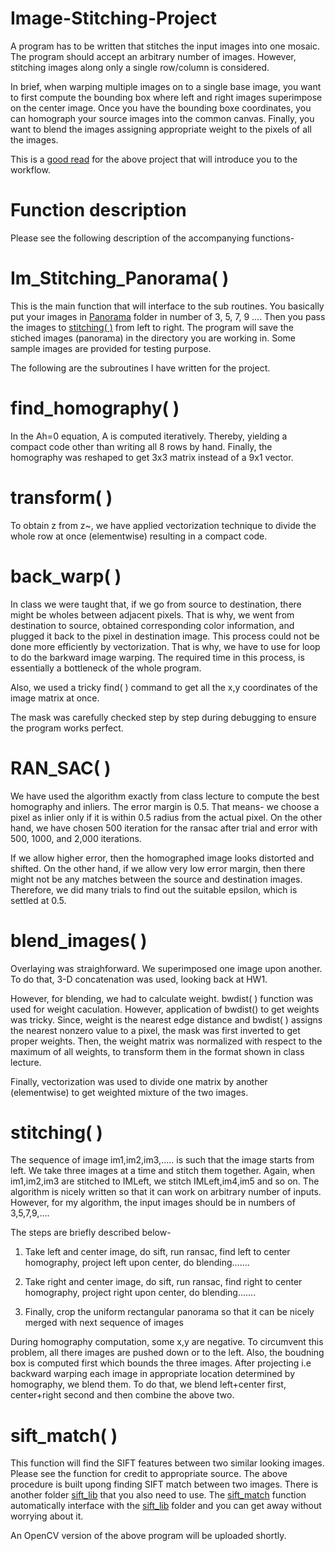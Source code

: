 # Image-Stitching-Project

A program has to be written that stitches the input images into one mosaic. The program should accept an arbitrary number of images. However, stitching images along only a single row/column is considered.

In brief, when warping multiple images on to a single base image, you want to first compute the bounding box where left and right images superimpose on the center image. Once you have the bounding boxe coordinates, you can homograph your source images into the common canvas. Finally, you want to blend the images assigning appropriate weight to the pixels of all the images.

This is a [good read](https://courses.engr.illinois.edu/cs498dwh/fa2010/lectures/Lecture%2017%20-%20Photo%20Stitching.pdf) for the above project that will introduce you to the workflow.


# Function description
Please see the following description of the accompanying functions-

# Im_Stitching_Panorama( )
This is the main function that will interface to the sub routines. You basically put your images in [Panorama](https://github.com/tashrifbillah/Image-Stitching-Project/tree/master/Panorama) folder in number of 3, 5, 7, 9 .... Then you pass the images to [stitching( )](https://github.com/tashrifbillah/Image-Stitching-Project/blob/master/stitching.m) from left to right. The program will save the stiched images (panorama) in the directory you are working in. Some sample images are provided for testing purpose.

The following are the subroutines I have written for the project.

# find_homography( )

In the Ah=0 equation, A is computed iteratively. Thereby, yielding a compact code other than writing all 8 rows by hand. Finally, the homography was reshaped to get 3x3 matrix instead of a 9x1 vector.


# transform( )

To obtain z from z~, we have applied vectorization technique to divide the whole row at once (elementwise) resulting in a compact code.


# back_warp( )

In class we were taught that, if we go from source to destination, there might be wholes between adjacent pixels. That is why, we went from destination to source, obtained corresponding color information, and plugged it back to the pixel in destination image. This process could not be done more efficiently by vectorization. That is why, we have to use for loop to do the barkward image warping. The required time in this process, is essentially a bottleneck of the whole program.

Also, we used a tricky find( ) command to get all the x,y coordinates of the image matrix at once.

The mask was carefully checked step by step during debugging to ensure the program works perfect.


# RAN_SAC( )

We have used the algorithm exactly from class lecture to compute the best homography and inliers. The error margin is 0.5. That means- we choose a pixel as inlier only if it is within 0.5 radius from the actual pixel. On the other hand, we have chosen 500 iteration for the ransac after trial and error with 500, 1000, and 2,000 iterations.

If we allow higher error, then the homographed image looks distorted and shifted. On the other hand, if we allow very low error margin, then there might not be any matches between the source and destination images. Therefore, we did many trials to find out the suitable epsilon, which is settled at 0.5.


# blend_images( )

Overlaying was straighforward. We superimposed one image upon another. To do that, 3-D concatenation was used, looking back at HW1.

However, for blending, we had to calculate weight. bwdist( ) function was used for weight caculation. However, application of bwdist() to get weights was tricky. Since, weight is the nearest edge distance and bwdist( ) assigns the nearest nonzero value to a pixel, the mask was first inverted to get proper weights. Then, the weight matrix was normalized with respect to the maximum of all weights, to transform them in the format shown in class lecture.

Finally, vectorization was used to divide one matrix by another (elementwise) to get weighted mixture of the two images.


# stitching( )

The sequence of image im1,im2,im3,..... is such that the image starts from left. We take three images at a time and stitch them together. Again, when im1,im2,im3 are stitched to IMLeft, we stitch IMLeft,im4,im5 and so on. The algorithm is nicely written so that it can work on arbitrary number of inputs. However, for my algorithm, the input images should be in numbers of 3,5,7,9,....


The steps are briefly described below-

1. Take left and center image, do sift, run ransac, find left to center homography, project left upon center, do blending.......

2. Take right and center image, do sift, run ransac, find right to center homography, project right upon center, do blending.......

3. Finally, crop the uniform rectangular panorama so that it can be nicely merged with next sequence of images


During homography computation, some x,y are negative. To circumvent this problem, all there images are pushed down or to the left. Also, the boudning box is computed first which bounds the three images. After projecting i.e backward warping each image in appropriate location determined by homography, we blend them. To do that, we blend left+center first, center+right second and then combine the above two.

# sift_match( )
This function will find the SIFT features between two similar looking images. Please see the function for credit to appropriate source. The above procedure is built upong finding SIFT match between two images. There is another folder [sift_lib](https://github.com/tashrifbillah/Image-Stitching-Project/tree/master/sift_lib) that you also need to use. The [sift_match](https://github.com/tashrifbillah/Image-Stitching-Project/blob/master/sift_match.m) function automatically interface with the [sift_lib](https://github.com/tashrifbillah/Image-Stitching-Project/tree/master/sift_lib) folder and you can get away without worrying about it.

An OpenCV version of the above program will be uploaded shortly.

